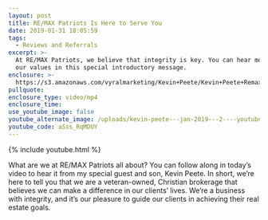 ```yaml
---
layout: post
title: RE/MAX Patriots Is Here to Serve You
date: 2019-01-31 18:05:59
tags:
  - Reviews and Referrals
excerpt: >-
  At RE/MAX Patriots, we believe that integrity is key. You can hear more about
  our values in this special introductory message.
enclosure: >-
  https://s3.amazonaws.com/vyralmarketing/Kevin+Peete/Kevin+Peete+Remax+Patriots+_+KJ+Welcome.mp4
pullquote:
enclosure_type: video/mp4
enclosure_time:
use_youtube_image: false
youtube_alternate_image: /uploads/kevin-peete---jan-2019---2----youtube.jpg
youtube_code: aSss_RqMDUY
---
```


{% include youtube.html %}

What are we at RE/MAX Patriots all about? You can follow along in today’s video to hear it from my special guest and son, Kevin Peete. In short, we’re here to tell you that we are a veteran-owned, Christian brokerage that believes we can make a difference in our clients’ lives. We’re a business with integrity, and it’s our pleasure to guide our clients in achieving their real estate goals.&nbsp;